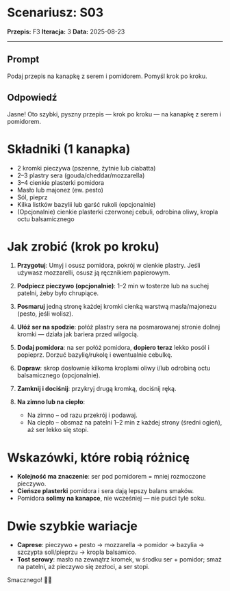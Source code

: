 ﻿# Scenariusz: S03
**Przepis:** F3
**Iteracja:** 3
**Data:** 2025-08-23

---

## Prompt
Podaj przepis na kanapkę z serem i pomidorem. Pomyśl krok po kroku.


## Odpowiedź
Jasne! Oto szybki, pyszny przepis — krok po kroku — na kanapkę z serem i pomidorem.

# Składniki (1 kanapka)

* 2 kromki pieczywa (pszenne, żytnie lub ciabatta)
* 2–3 plastry sera (gouda/cheddar/mozzarella)
* 3–4 cienkie plasterki pomidora
* Masło lub majonez (ew. pesto)
* Sól, pieprz
* Kilka listków bazylii lub garść rukoli (opcjonalnie)
* (Opcjonalnie) cienkie plasterki czerwonej cebuli, odrobina oliwy, kropla octu balsamicznego

# Jak zrobić (krok po kroku)

1. **Przygotuj**: Umyj i osusz pomidora, pokrój w cienkie plastry. Jeśli używasz mozzarelli, osusz ją ręcznikiem papierowym.
2. **Podpiecz pieczywo (opcjonalnie)**: 1–2 min w tosterze lub na suchej patelni, żeby było chrupiące.
3. **Posmaruj** jedną stronę każdej kromki cienką warstwą masła/majonezu (pesto, jeśli wolisz).
4. **Ułóż ser na spodzie**: połóż plastry sera na posmarowanej stronie dolnej kromki — działa jak bariera przed wilgocią.
5. **Dodaj pomidora**: na ser połóż pomidora, **dopiero teraz** lekko posól i popieprz. Dorzuć bazylię/rukolę i ewentualnie cebulkę.
6. **Dopraw**: skrop dosłownie kilkoma kroplami oliwy i/lub odrobiną octu balsamicznego (opcjonalnie).
7. **Zamknij i dociśnij**: przykryj drugą kromką, dociśnij ręką.
8. **Na zimno lub na ciepło**:

   * Na zimno – od razu przekrój i podawaj.
   * Na ciepło – obsmaż na patelni 1–2 min z każdej strony (średni ogień), aż ser lekko się stopi.

# Wskazówki, które robią różnicę

* **Kolejność ma znaczenie**: ser pod pomidorem = mniej rozmoczone pieczywo.
* **Cieńsze plasterki** pomidora i sera dają lepszy balans smaków.
* Pomidora **solimy na kanapce**, nie wcześniej — nie puści tyle soku.

# Dwie szybkie wariacje

* **Caprese**: pieczywo + pesto → mozzarella → pomidor → bazylia → szczypta soli/pieprzu → kropla balsamico.
* **Tost serowy**: masło na zewnątrz kromek, w środku ser + pomidor; smaż na patelni, aż pieczywo się zezłoci, a ser stopi.

Smacznego! 🍅🧀
